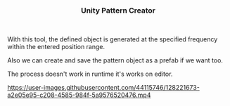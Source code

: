<div align="center">
<h3>Unity Pattern Creator</h3></div>
 <br>
 <p>With this tool, the defined object is generated at the specified frequency within the entered position range.</p>
<p>Also we can create and save the pattern object as a prefab if we want too.</p>
<p>The process doesn't work in runtime it's works on editor.</p>

https://user-images.githubusercontent.com/44115746/128221673-a2e05e95-c208-4585-984f-5a9576520476.mp4

